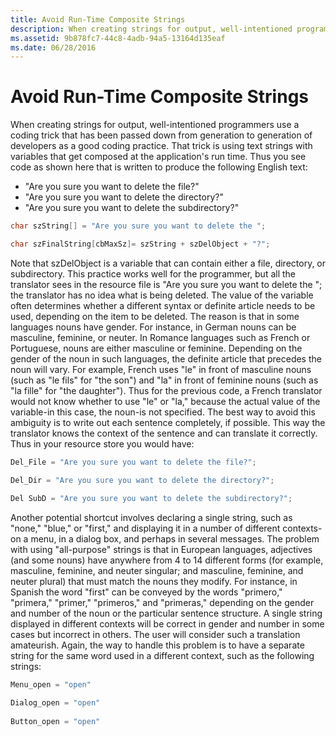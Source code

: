 ```yaml
---
title: Avoid Run-Time Composite Strings
description: When creating strings for output, well-intentioned programmers use a coding trick that has been passed down from generation to generation of developers as a good coding practice.
ms.assetid: 9b878fc7-44c8-4adb-94a5-13164d135eaf
ms.date: 06/28/2016
---
```

# Avoid Run-Time Composite Strings

When creating strings for output, well-intentioned programmers use a coding trick that has been passed down from generation to generation of developers as a good coding practice. That trick is using text strings with variables that get composed at the application's run time. Thus you see code as shown here that is written to produce the following English text:

-   "Are you sure you want to delete the file?"
-   "Are you sure you want to delete the directory?"
-   "Are you sure you want to delete the subdirectory?"

```cpp
char szString[] = "Are you sure you want to delete the ";

char szFinalString[cbMaxSz]= szString + szDelObject + "?";
```

Note that szDelObject is a variable that can contain either a file, directory, or subdirectory. This practice works well for the programmer, but all the translator sees in the resource file is "Are you sure you want to delete the "; the translator has no idea what is being deleted. The value of the variable often determines whether a different syntax or definite article needs to be used, depending on the item to be deleted. The reason is that in some languages nouns have gender. For instance, in German nouns can be masculine, feminine, or neuter. In Romance languages such as French or Portuguese, nouns are either masculine or feminine. Depending on the gender of the noun in such languages, the definite article that precedes the noun will vary. For example, French uses "le" in front of masculine nouns (such as "le fils" for "the son") and "la" in front of feminine nouns (such as "la fille" for "the daughter"). Thus for the previous code, a French translator would not know whether to use "le" or "la," because the actual value of the variable-in this case, the noun-is not specified. The best way to avoid this ambiguity is to write out each sentence completely, if possible. This way the translator knows the context of the sentence and can translate it correctly. Thus in your resource store you would have:

```cpp
Del_File = "Are you sure you want to delete the file?";

Del_Dir = "Are you sure you want to delete the directory?";

Del SubD = "Are you sure you want to delete the subdirectory?";
```

Another potential shortcut involves declaring a single string, such as "none," "blue," or "first," and displaying it in a number of different contexts-on a menu, in a dialog box, and perhaps in several messages. The problem with using "all-purpose" strings is that in European languages, adjectives (and some nouns) have anywhere from 4 to 14 different forms (for example, masculine, feminine, and neuter singular; and masculine, feminine, and neuter plural) that must match the nouns they modify. For instance, in Spanish the word "first" can be conveyed by the words "primero," "primera," "primer," "primeros," and "primeras," depending on the gender and number of the noun or the particular sentence structure. A single string displayed in different contexts will be correct in gender and number in some cases but incorrect in others. The user will consider such a translation amateurish. Again, the way to handle this problem is to have a separate string for the same word used in a different context, such as the following strings:

```cpp
Menu_open = "open"
        
Dialog_open = "open"
        
Button_open = "open"
```
